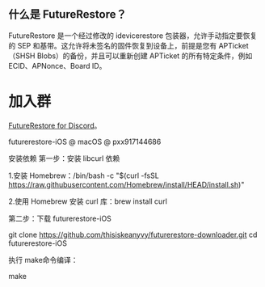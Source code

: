 ## 什么是 FutureRestore？
FutureRestore 是一个经过修改的 idevicerestore 包装器，允许手动指定要恢复的 SEP 和基带。这允许将未签名的固件恢复到设备上，前提是您有 APTicket（SHSH Blobs）的备份，并且可以重新创建 APTicket 的所有特定条件，例如 ECID、APNonce、Board ID。

# 加入群

[FutureRestore for Discord](https://discord.com/invite/96wCSnwYVX)。






futurerestore-iOS @ macOS @ pxx917144686

安装依赖
第一步：安装 libcurl 依赖

1.安装 Homebrew：/bin/bash -c "$(curl -fsSL https://raw.githubusercontent.com/Homebrew/install/HEAD/install.sh)"

2.使用 Homebrew 安装 curl 库：brew install curl


第二步：下载 futurerestore-iOS

git clone https://github.com/thisiskeanyvy/futurerestore-downloader.git
cd futurerestore-iOS

执行 make命令编译：

make

